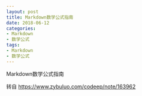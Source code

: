 ```yaml
---
layout: post
title: Markdown数学公式指南
date: 2018-06-12
categories:
- Markdown
- 数学公式
tags:
- Markdown
- 数学公式
---
```

Markdown数学公式指南
<!--more-->

转自 <https://www.zybuluo.com/codeep/note/163962>
